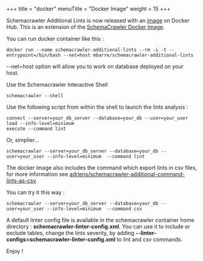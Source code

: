 +++
title = "docker"
menuTitle = "Docker Image"
weight = 15
+++

Schemacrawler Additional Lints is now released with an [image](https://hub.docker.com/r/mbarre/schemacrawler-additional-lints) on Docker Hub. This is an extension of the [SchemaCrawler Docker Image](https://www.schemacrawler.com/docker-image.html).

You can run docker container like this :

    docker run --name schemacrawler-additional-lints --rm -i -t --entrypoint=/bin/bash --net=host mbarre/schemacrawler-additional-lints

--net=host option will allow you to work on database deployed on your host.

Use the Schemacrawler Interactive Shell

    schemacrawler --shell
    
Use the following script from within the shell to launch the lints analysis :

    connect --server=your_db_server --database=your_db --user=your_user
    load --info-level=minimum
    execute --command lint

Or, simplier...
    
    schemacrawler --server=your_db_server --database=your_db --user=your_user --info-level=minimum  --command lint

The docker image also includes the command which export lints in csv files, for more information see [adriens/schemacrawler-additional-command-lints-as-csv](https://github.com/adriens/schemacrawler-additional-command-lints-as-csv)

You can try it this way :

    schemacrawler --server=your_db_server --database=your_db --user=your_user --info-level=minimum  --command csv

A default linter config file is available in the schemacrawler container home directory : **schemacrawler-linter-config.xml**.
You can use it to include or exclude tables, change the lints severity, by adding **--linter-configs=schemacrawler-linter-config.xml** to lint and csv commands.

Enjoy !